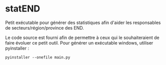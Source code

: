 # statEND

Petit exécutable pour générer des statistiques afin d'aider les responsables de secteurs/région/province des END.

Le code source est fourni afin de permettre à ceux qui le souhaiteraient de faire évoluer ce petit outil.
Pour générer un exécutable windows, utiliser pyinstaller : 

```pyinstaller --onefile main.py```

